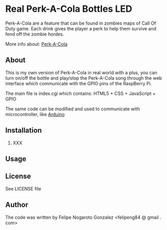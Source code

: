 Real Perk-A-Cola Bottles LED
============================

Perk-A-Cola are a feature that can be found in zombies maps of Call Of Duty game.
Each drink gives the player a perk to help them survive and fend off the zombie
hordes.

More info about: [Perk-A-Cola](http://callofduty.wikia.com/wiki/Perk-a-Cola)

About
-----

This is my own version of Perk-A-Cola in real world with a plus, you can turn
on/off the bottle and play/stop the Perk-A-Cola song through the web interface
which communicate with the GPIO pins of the RaspBerry Pi.

The main file is index.cgi which contains: HTML5 + CSS + JavaScript + GPIO

The same code can be modified and used to communicate with microcontroller,
like [Arduino](http://www.arduino.cc)

Installation
------------

1. XXX

Usage
-----

License
-------

See LICENSE file

Author
------

The code was written by Felipe Nogaroto Gonzalez <felipeng84 @ gmail . com>
